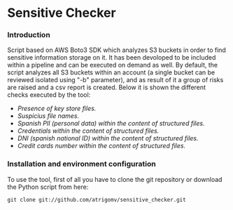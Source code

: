 # Sensitive Checker

### Introduction
Script based on AWS Boto3 SDK which analyzes S3 buckets in order to find sensitive information storage on it. It has been devoloped to be included within a pipeline and can be executed on demand as well. By default, the script analyzes all S3 buckets within an account (a single bucket can be reviewed isolated using "-b" parameter), and as result of it a group of risks are raised and a csv report is created.
Below it is shown the different checks executed by the tool:
<em>
* Presence of key store files.
* Suspicius file names.
* Spanish PII (personal data) within the content of structured files.
* Credentials within the content of structured files.
* DNI (spanish national ID) within the content of structured files.
* Credit cards number within the content of structured files.
</em>

### Installation and environment configuration
To use the tool, first of all you have to clone the git repository or download the Python script from here:

```
git clone git://github.com/atrigomv/sensitive_checker.git
```
